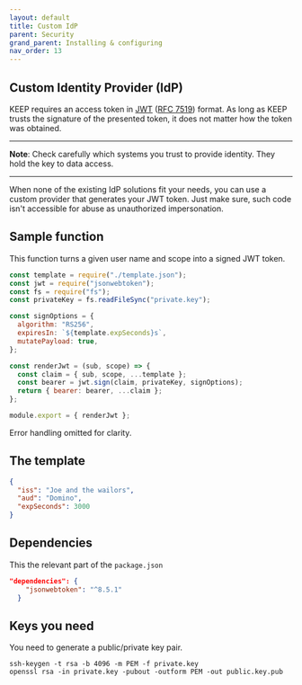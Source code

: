 ```yaml
---
layout: default
title: Custom IdP
parent: Security
grand_parent: Installing & configuring
nav_order: 13
---
```


## Custom Identity Provider (IdP)

KEEP requires an access token in [JWT](https://jwt.io/) ([RFC 7519](https://tools.ietf.org/html/rfc7519)) format. As long as KEEP trusts the signature of the presented token, it does not matter how the token was obtained.

---

**Note**: Check carefully which systems you trust to provide identity. They hold the key to data access.

---

When none of the existing IdP solutions fit your needs, you can use a custom provider that generates your JWT token. Just make sure, such code isn't accessible for abuse as unauthorized impersonation.

## Sample function

This function turns a given user name and scope into a signed JWT token.

```js
const template = require("./template.json");
const jwt = require("jsonwebtoken");
const fs = require("fs");
const privateKey = fs.readFileSync("private.key");

const signOptions = {
  algorithm: "RS256",
  expiresIn: `${template.expSeconds}s`,
  mutatePayload: true,
};

const renderJwt = (sub, scope) => {
  const claim = { sub, scope, ...template };
  const bearer = jwt.sign(claim, privateKey, signOptions);
  return { bearer: bearer, ...claim };
};

module.export = { renderJwt };
```

Error handling omitted for clarity.

## The template

```json
{
  "iss": "Joe and the wailors",
  "aud": "Domino",
  "expSeconds": 3000
}
```

## Dependencies

This the relevant part of the `package.json`

```json
"dependencies": {
    "jsonwebtoken": "^8.5.1"
  }
```

## Keys you need

You need to generate a public/private key pair.

```shell
ssh-keygen -t rsa -b 4096 -m PEM -f private.key
openssl rsa -in private.key -pubout -outform PEM -out public.key.pub
```
